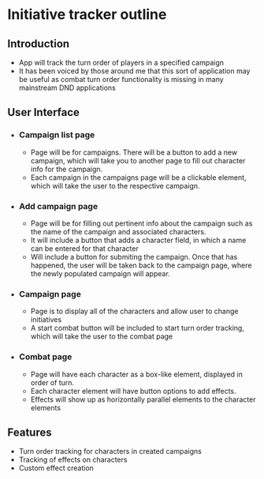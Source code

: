 # Initiative tracker outline

 ## Introduction
 - App will track the turn order of players in a specified campaign
 - It has been voiced by those around me that this sort of application may be useful as combat turn order functionality is missing in many mainstream DND applications

 ## User Interface
- ### Campaign list page
    - Page will be for campaigns. There will be a button to add a new campaign, which will take you to another page to fill out character info for the campaign.
    - Each campaign in the campaigns page will be a clickable element, which will take the user to the respective campaign.
- ### Add campaign page
    - Page will be for filling out pertinent info about the campaign such as the name of the campaign and associated characters.
    - It will include a button that adds a character field, in which a name can be entered for that character
    - Will include a button for submiting the campaign. Once that has happened, the user will be taken back to the campaign page, where the newly populated campaign will appear. 
- ### Campaign page 
    - Page is to display all of the characters and allow user to change initiatives 
    - A start combat button will be included to start turn order tracking, which will take the user to the combat page
- ### Combat page 
    - Page will have each character as a box-like element, displayed in order of turn. 
    - Each character element will have button options to add effects.
    - Effects will show up as horizontally parallel elements to the character elements

## Features
- Turn order tracking for characters in created campaigns
- Tracking of effects on characters 
- Custom effect creation
